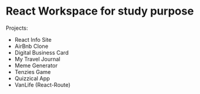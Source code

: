 # React Workspace for study purpose

Projects:

- React Info Site
- AirBnb Clone
- Digital Business Card
- My Travel Journal
- Meme Generator
- Tenzies Game
- Quizzical App
- VanLife (React-Route)
